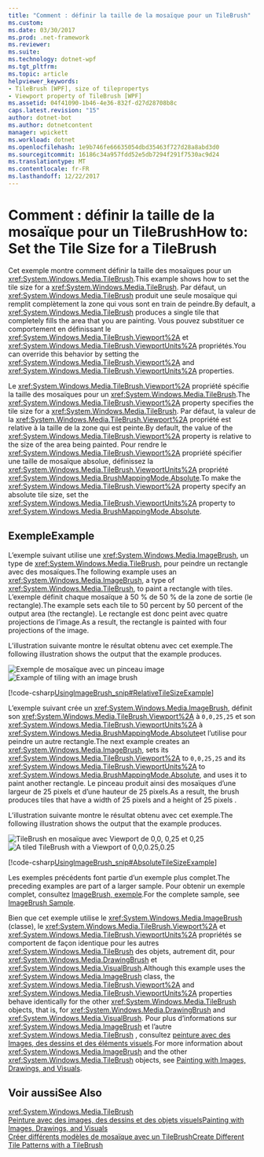 ```yaml
---
title: "Comment : définir la taille de la mosaïque pour un TileBrush"
ms.custom: 
ms.date: 03/30/2017
ms.prod: .net-framework
ms.reviewer: 
ms.suite: 
ms.technology: dotnet-wpf
ms.tgt_pltfrm: 
ms.topic: article
helpviewer_keywords:
- TileBrush [WPF], size of tilepropertys
- Viewport property of TileBrush [WPF]
ms.assetid: 04f41090-1b46-4e36-832f-d27d28708b8c
caps.latest.revision: "15"
author: dotnet-bot
ms.author: dotnetcontent
manager: wpickett
ms.workload: dotnet
ms.openlocfilehash: 1e9b746fe66635054dbd35463f727d28a8abd3d0
ms.sourcegitcommit: 16186c34a957fdd52e5db7294f291f7530ac9d24
ms.translationtype: MT
ms.contentlocale: fr-FR
ms.lasthandoff: 12/22/2017
---
```

# <a name="how-to-set-the-tile-size-for-a-tilebrush"></a><span data-ttu-id="ef3f5-102">Comment : définir la taille de la mosaïque pour un TileBrush</span><span class="sxs-lookup"><span data-stu-id="ef3f5-102">How to: Set the Tile Size for a TileBrush</span></span>
<span data-ttu-id="ef3f5-103">Cet exemple montre comment définir la taille des mosaïques pour un <xref:System.Windows.Media.TileBrush>.</span><span class="sxs-lookup"><span data-stu-id="ef3f5-103">This example shows how to set the tile size for a <xref:System.Windows.Media.TileBrush>.</span></span> <span data-ttu-id="ef3f5-104">Par défaut, un <xref:System.Windows.Media.TileBrush> produit une seule mosaïque qui remplit complètement la zone qui vous sont en train de peindre.</span><span class="sxs-lookup"><span data-stu-id="ef3f5-104">By default, a <xref:System.Windows.Media.TileBrush> produces a single tile that completely fills the area that you are painting.</span></span> <span data-ttu-id="ef3f5-105">Vous pouvez substituer ce comportement en définissant le <xref:System.Windows.Media.TileBrush.Viewport%2A> et <xref:System.Windows.Media.TileBrush.ViewportUnits%2A> propriétés.</span><span class="sxs-lookup"><span data-stu-id="ef3f5-105">You can override this behavior by setting the <xref:System.Windows.Media.TileBrush.Viewport%2A> and <xref:System.Windows.Media.TileBrush.ViewportUnits%2A> properties.</span></span>  
  
 <span data-ttu-id="ef3f5-106">Le <xref:System.Windows.Media.TileBrush.Viewport%2A> propriété spécifie la taille des mosaïques pour un <xref:System.Windows.Media.TileBrush>.</span><span class="sxs-lookup"><span data-stu-id="ef3f5-106">The <xref:System.Windows.Media.TileBrush.Viewport%2A> property specifies the tile size for a <xref:System.Windows.Media.TileBrush>.</span></span> <span data-ttu-id="ef3f5-107">Par défaut, la valeur de la <xref:System.Windows.Media.TileBrush.Viewport%2A> propriété est relative à la taille de la zone qui est peinte.</span><span class="sxs-lookup"><span data-stu-id="ef3f5-107">By default, the value of the <xref:System.Windows.Media.TileBrush.Viewport%2A> property is relative to the size of the area being painted.</span></span> <span data-ttu-id="ef3f5-108">Pour rendre le <xref:System.Windows.Media.TileBrush.Viewport%2A> propriété spécifier une taille de mosaïque absolue, définissez la <xref:System.Windows.Media.TileBrush.ViewportUnits%2A> propriété <xref:System.Windows.Media.BrushMappingMode.Absolute>.</span><span class="sxs-lookup"><span data-stu-id="ef3f5-108">To make the <xref:System.Windows.Media.TileBrush.Viewport%2A> property specify an absolute tile size, set the <xref:System.Windows.Media.TileBrush.ViewportUnits%2A> property to <xref:System.Windows.Media.BrushMappingMode.Absolute>.</span></span>  
  
## <a name="example"></a><span data-ttu-id="ef3f5-109">Exemple</span><span class="sxs-lookup"><span data-stu-id="ef3f5-109">Example</span></span>  
 <span data-ttu-id="ef3f5-110">L’exemple suivant utilise une <xref:System.Windows.Media.ImageBrush>, un type de <xref:System.Windows.Media.TileBrush>, pour peindre un rectangle avec des mosaïques.</span><span class="sxs-lookup"><span data-stu-id="ef3f5-110">The following example uses an <xref:System.Windows.Media.ImageBrush>, a type of <xref:System.Windows.Media.TileBrush>, to paint a rectangle with tiles.</span></span> <span data-ttu-id="ef3f5-111">L’exemple définit chaque mosaïque à 50 % de 50 % de la zone de sortie (le rectangle).</span><span class="sxs-lookup"><span data-stu-id="ef3f5-111">The example sets each tile to  50 percent by 50 percent of the output area (the rectangle).</span></span> <span data-ttu-id="ef3f5-112">Le rectangle est donc peint avec quatre projections de l’image.</span><span class="sxs-lookup"><span data-stu-id="ef3f5-112">As a result, the rectangle is painted with four projections of the image.</span></span>  
  
 <span data-ttu-id="ef3f5-113">L’illustration suivante montre le résultat obtenu avec cet exemple.</span><span class="sxs-lookup"><span data-stu-id="ef3f5-113">The following illustration shows the output that the example produces.</span></span>
  
 <span data-ttu-id="ef3f5-114">![Exemple de mosaïque avec un pinceau image](../../../../docs/framework/wpf/graphics-multimedia/media/0.png "0")</span><span class="sxs-lookup"><span data-stu-id="ef3f5-114">![Example of tiling with an image brush](../../../../docs/framework/wpf/graphics-multimedia/media/0.png "0")</span></span>  
  
 [!code-csharp[UsingImageBrush_snip#RelativeTileSizeExample](../../../../samples/snippets/csharp/VS_Snippets_Wpf/UsingImageBrush_snip/CSharp/TileSizeExample.cs#relativetilesizeexample)]  
  
 <span data-ttu-id="ef3f5-115">L’exemple suivant crée un <xref:System.Windows.Media.ImageBrush>, définit son <xref:System.Windows.Media.TileBrush.Viewport%2A> à `0,0,25,25` et son <xref:System.Windows.Media.TileBrush.ViewportUnits%2A> à <xref:System.Windows.Media.BrushMappingMode.Absolute>et l’utilise pour peindre un autre rectangle.</span><span class="sxs-lookup"><span data-stu-id="ef3f5-115">The next example creates an <xref:System.Windows.Media.ImageBrush>, sets its <xref:System.Windows.Media.TileBrush.Viewport%2A> to `0,0,25,25` and its <xref:System.Windows.Media.TileBrush.ViewportUnits%2A> to <xref:System.Windows.Media.BrushMappingMode.Absolute>, and uses it to paint another rectangle.</span></span> <span data-ttu-id="ef3f5-116">Le pinceau produit ainsi des mosaïques d’une largeur de 25 pixels et d’une hauteur de 25 pixels.</span><span class="sxs-lookup"><span data-stu-id="ef3f5-116">As a result, the brush produces tiles that have a width of 25  pixels and a height of 25 pixels .</span></span>  
  
 <span data-ttu-id="ef3f5-117">L’illustration suivante montre le résultat obtenu avec cet exemple.</span><span class="sxs-lookup"><span data-stu-id="ef3f5-117">The following illustration shows the output that the example produces.</span></span>  
  
 <span data-ttu-id="ef3f5-118">![TileBrush en mosaïque avec Viewport de 0,0, 0,25 et 0,25](../../../../docs/framework/wpf/graphics-multimedia/media/25x25viewport.png "25x25viewport")</span><span class="sxs-lookup"><span data-stu-id="ef3f5-118">![A tiled TileBrush with a Viewport of 0,0,0.25,0.25](../../../../docs/framework/wpf/graphics-multimedia/media/25x25viewport.png "25x25viewport")</span></span>  
  
 [!code-csharp[UsingImageBrush_snip#AbsoluteTileSizeExample](../../../../samples/snippets/csharp/VS_Snippets_Wpf/UsingImageBrush_snip/CSharp/TileSizeExample.cs#absolutetilesizeexample)]  
  
 <span data-ttu-id="ef3f5-119">Les exemples précédents font partie d’un exemple plus complet.</span><span class="sxs-lookup"><span data-stu-id="ef3f5-119">The preceding examples are part of a larger sample.</span></span> <span data-ttu-id="ef3f5-120">Pour obtenir un exemple complet, consultez [ImageBrush, exemple](http://go.microsoft.com/fwlink/?LinkID=160005).</span><span class="sxs-lookup"><span data-stu-id="ef3f5-120">For the complete sample, see [ImageBrush Sample](http://go.microsoft.com/fwlink/?LinkID=160005).</span></span>  
  
 <span data-ttu-id="ef3f5-121">Bien que cet exemple utilise le <xref:System.Windows.Media.ImageBrush> (classe), le <xref:System.Windows.Media.TileBrush.Viewport%2A> et <xref:System.Windows.Media.TileBrush.ViewportUnits%2A> propriétés se comportent de façon identique pour les autres <xref:System.Windows.Media.TileBrush> des objets, autrement dit, pour <xref:System.Windows.Media.DrawingBrush> et <xref:System.Windows.Media.VisualBrush>.</span><span class="sxs-lookup"><span data-stu-id="ef3f5-121">Although this example uses the <xref:System.Windows.Media.ImageBrush> class, the <xref:System.Windows.Media.TileBrush.Viewport%2A> and <xref:System.Windows.Media.TileBrush.ViewportUnits%2A> properties behave identically for the other <xref:System.Windows.Media.TileBrush> objects, that is, for <xref:System.Windows.Media.DrawingBrush> and <xref:System.Windows.Media.VisualBrush>.</span></span> <span data-ttu-id="ef3f5-122">Pour plus d’informations sur <xref:System.Windows.Media.ImageBrush> et l’autre <xref:System.Windows.Media.TileBrush> , consultez [peinture avec des Images, des dessins et des éléments visuels](../../../../docs/framework/wpf/graphics-multimedia/painting-with-images-drawings-and-visuals.md).</span><span class="sxs-lookup"><span data-stu-id="ef3f5-122">For more information about <xref:System.Windows.Media.ImageBrush> and the other <xref:System.Windows.Media.TileBrush> objects, see [Painting with Images, Drawings, and Visuals](../../../../docs/framework/wpf/graphics-multimedia/painting-with-images-drawings-and-visuals.md).</span></span>  
  
## <a name="see-also"></a><span data-ttu-id="ef3f5-123">Voir aussi</span><span class="sxs-lookup"><span data-stu-id="ef3f5-123">See Also</span></span>  
 <xref:System.Windows.Media.TileBrush>  
 [<span data-ttu-id="ef3f5-124">Peinture avec des images, des dessins et des objets visuels</span><span class="sxs-lookup"><span data-stu-id="ef3f5-124">Painting with Images, Drawings, and Visuals</span></span>](../../../../docs/framework/wpf/graphics-multimedia/painting-with-images-drawings-and-visuals.md)  
 [<span data-ttu-id="ef3f5-125">Créer différents modèles de mosaïque avec un TileBrush</span><span class="sxs-lookup"><span data-stu-id="ef3f5-125">Create Different Tile Patterns with a TileBrush</span></span>](../../../../docs/framework/wpf/graphics-multimedia/how-to-create-different-tile-patterns-with-a-tilebrush.md)
